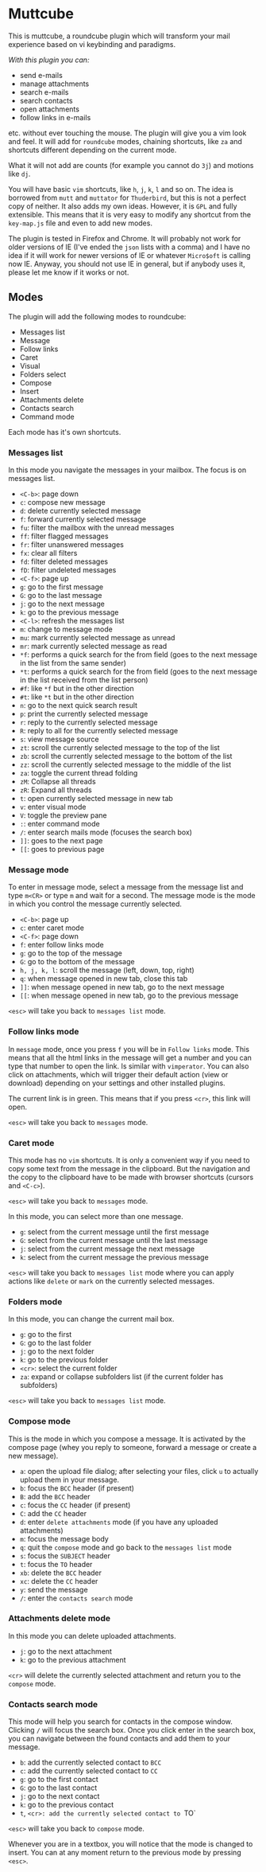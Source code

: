 Muttcube
========================================

This is muttcube, a roundcube plugin which will transform your mail experience
based on vi keybinding and paradigms. 

*With this plugin you can:*

* send e-mails
* manage attachments
* search e-mails
* search contacts
* open attachments
* follow links in e-mails

etc. without ever touching the mouse. The plugin will give you a vim look and
feel. It will add for `roundcube` modes, chaining shortcuts, like `za` and
shortcuts different depending on the current mode. 

What it will not add are counts (for example you cannot do `3j`) and motions
like `dj`. 

You will have basic `vim` shortcuts, like `h`, `j`, `k`, `l` and so on. The
idea is borrowed from `mutt` and `muttator` for `Thuderbird`, but this is not
a perfect copy of neither. It also adds my own ideas. However, it is `GPL` and
fully extensible. This means that it is very easy to modify any shortcut from
the `key-map.js` file and even to add new modes. 

The plugin is tested in Firefox and Chrome. It will probably not work for
older versions of IE (I've ended the `json` lists with a comma) and I have no
idea if it will work for newer versions of IE or whatever `Micro$oft` is
calling now IE. Anyway, you should not use IE in general, but if anybody uses
it, please let me know if it works or not.

## Modes

The plugin will add the following modes to roundcube: 

* Messages list
* Message
* Follow links
* Caret
* Visual
* Folders select
* Compose
* Insert
* Attachments delete
* Contacts search
* Command mode

Each mode has it's own shortcuts. 

### Messages list

In this mode you navigate the messages in your mailbox. The focus is on
messages list.

* `<C-b>`: page down
* `c`: compose new message
* `d`: delete currently selected message
* `f`: forward currently selected message
* `fu`: filter the mailbox with the unread messages
* `ff`: filter flagged messages
* `fr`: filter unanswered messages
* `fx`: clear all filters
* `fd`: filter deleted messages
* `fD`: filter undeleted messages
* `<C-f>`: page up
* `g`: go to the first message
* `G`: go to the last message
* `j`: go to the next message
* `k`: go to the previous message
* `<C-l>`: refresh the messages list
* `m`: change to message mode
* `mu`: mark currently selected message as unread
* `mr`: mark currently selected message as read
* `*f`: performs a quick search for the from field (goes to the next message
  in the list from the same sender)
* `*t`: performs a quick search for the from field (goes to the next message
  in the list received from the list person)
* `#f`: like `*f` but in the other direction
* `#t`: like `*t` but in the other direction
* `n`: go to the next quick search result
* `p`: print the currently selected message
* `r`: reply to the currently selected message
* `R`: reply to all for the currently selected message
* `s`: view message source
* `zt`: scroll the currently selected message to the top of the list
* `zb`: scroll the currently selected message to the bottom of the list
* `zz`: scroll the currently selected message to the middle of the list
* `za`: toggle the current thread folding
* `zM`: Collapse all threads
* `zR`: Expand all threads
* `t`: open currently selected message in new tab
* `v`: enter visual mode
* `V`: toggle the preview pane
* `:`: enter command mode
* `/`: enter search mails mode (focuses the search box)
* `]]`: goes to the next page
* `[[`: goes to previous page

### Message mode

To enter in message mode, select a message from the message list and type
`m<CR>` or type `m` and wait for a second. The message mode is the mode in
which you control the message currently selected. 

* `<C-b>`: page up
* `c`: enter caret mode
* `<C-f>`: page down
* `f`: enter follow links mode
* `g`: go to the top of the message
* `G`: go to the bottom of the message
* `h, j, k, l`: scroll the message (left, down, top, right)
* `q`: when message opened in new tab, close this tab
* `]]`: when message opened in new tab, go to the next message
* `[[`: when message opened in new tab, go to the previous message

`<esc>` will take you back to `messages list` mode.

### Follow links mode

In `message` mode, once you press `f` you will be in `Follow links` mode. This
means that all the html links in the message will get a number and you can
type that number to open the link. Is similar with `vimperator`. You can also
click on attachments, which will trigger their default action (view or
download) depending on your settings and other installed plugins.

The current link is in green. This means that if you press `<cr>`, this link
will open. 

`<esc>` will take you back to `messages` mode.

### Caret mode

This mode has no `vim` shortcuts. It is only a convenient way if you need to
copy some text from the message in the clipboard. But the navigation and the
copy to the clipboard have to be made with browser shortcuts (cursors and
`<C-c>`).

`<esc>` will take you back to `messages` mode.

In this mode, you can select more than one message. 

* `g`: select from the current message until the first message
* `G`: select from the current message until the last message
* `j`: select from the current message the next message
* `k`: select from the current message the previous message

`<esc>` will take you back to `messages list` mode where you can apply actions
like `delete` or `mark` on the currently selected messages. 

### Folders mode

In this mode, you can change the current mail box. 

* `g`: go to the first 
* `G`: go to the last folder
* `j`: go to the next folder
* `k`: go to the previous folder
* `<cr>`: select the current folder
* `za`: expand or collapse subfolders list (if the current folder has subfolders)

`<esc>` will take you back to `messages list` mode.

### Compose mode

This is the mode in which you compose a message. It is activated by the
compose page (whey you reply to someone, forward a message or create a new
message). 

* `a`: open the upload file dialog; after selecting your files, click `u` to
  actually upload them in your message. 
* `b`: focus the `BCC` header (if present)
* `B`: add the `BCC` header
* `c`: focus the `CC` header (if present)
* `C`: add the `CC` header
* `d`: enter `delete attachments` mode (if you have any uploaded attachments)
* `m`: focus the message body
* `q`: quit the `compose` mode and go back to the `messages list` mode
* `s`: focus the `SUBJECT` header
* `t`: focus the `TO` header
* `xb`: delete the `BCC` header
* `xc`: delete the `CC` header
* `y`: send the message
* `/`: enter the `contacts search` mode

### Attachments delete mode

In this mode you can delete uploaded attachments. 

* `j`: go to the next attachment
* `k`: go to the previous attachment

`<cr>` will delete the currently selected attachment and return you to the
`compose` mode. 

### Contacts search mode

This mode will help you search for contacts in the compose window. Clicking
`/` will focus the search box. Once you click enter in the search box, you can
navigate between the found contacts and add them to your message. 

* `b`: add the currently selected contact to `BCC`
* `c`: add the currently selected contact to `CC`
* `g`: go to the first contact
* `G`: go to the last contact
* `j`: go to the next contact
* `k`: go to the previous contact
* `t`, `<cr>: add the currently selected contact to `TO`

`<esc>` will take you back to `compose` mode.

Whenever you are in a textbox, you will notice that the mode is changed to
insert. You can at any moment return to the previous mode by pressing `<esc>`. 
